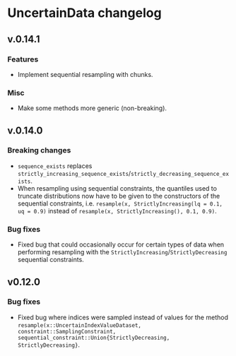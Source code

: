 # UncertainData changelog

## v.0.14.1

### Features

- Implement sequential resampling with chunks.

### Misc

- Make some methods more generic (non-breaking).

## v.0.14.0

### Breaking changes 

- `sequence_exists` replaces `strictly_increasing_sequence_exists`/`strictly_decreasing_sequence_exists`.
- When resampling using sequential constraints, the quantiles used to truncate distributions now have to be given 
    to the constructors of the sequential constraints, i.e. `resample(x, StrictlyIncreasing(lq = 0.1, uq = 0.9)` instead of `resample(x, StrictlyIncreasing(), 0.1, 0.9)`.

### Bug fixes

- Fixed bug that could occasionally occur for certain types of data when performing resampling with the `StrictlyIncreasing`/`StrictlyDecreasing` sequential constraints.

## v0.12.0

### Bug fixes

- Fixed bug where indices were sampled instead of values for the method 
    `resample(x::UncertainIndexValueDataset, constraint::SamplingConstraint, sequential_constraint::Union{StrictlyDecreasing, StrictlyDecreasing}`.

